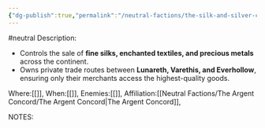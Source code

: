 ```yaml
---
{"dg-publish":true,"permalink":"/neutral-factions/the-silk-and-silver-coalition/the-silk-and-silver-coalition/"}
---
```


#neutral 
Description:
- Controls the sale of **fine silks, enchanted textiles, and precious metals** across the continent.
- Owns private trade routes between **Lunareth, Varethis, and Everhollow**, ensuring only their merchants access the highest-quality goods.

Where:[[]],
When:[[]],
Enemies:[[]],
Affiliation:[[Neutral Factions/The Argent Concord/The Argent Concord\|The Argent Concord]],


NOTES:
